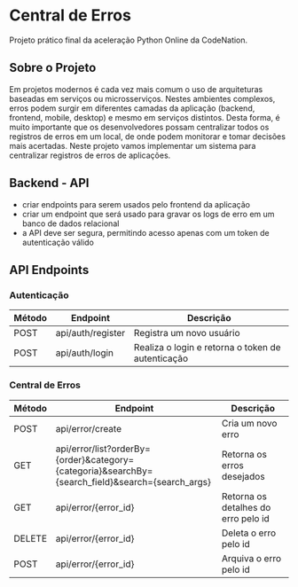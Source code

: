 # Central de Erros

Projeto prático final da aceleração Python Online da CodeNation.

## Sobre o Projeto
Em projetos modernos é cada vez mais comum o uso de arquiteturas baseadas em serviços ou microsserviços. Nestes ambientes complexos, erros podem surgir em diferentes camadas da aplicação (backend, frontend, mobile, desktop) e mesmo em serviços distintos. Desta forma, é muito importante que os desenvolvedores possam centralizar todos os registros de erros em um local, de onde podem monitorar e tomar decisões mais acertadas. Neste projeto vamos implementar um sistema para centralizar registros de erros de aplicações.

## Backend - API
- criar endpoints para serem usados pelo frontend da aplicação
- criar um endpoint que será usado para gravar os logs de erro em um banco de dados relacional
- a API deve ser segura, permitindo acesso apenas com um token de autenticação válido

## API Endpoints

### Autenticação
| Método | Endpoint | Descrição |
| -------- | -------- | -------- |
| POST | api/auth/register | Registra um novo usuário |
| POST | api/auth/login | Realiza o login e retorna o token de autenticação |

### Central de Erros
| Método | Endpoint | Descrição |
| -------- | -------- | -------- |
| POST | api/error/create | Cria um novo erro |
| GET | api/error/list?orderBy={order}&category={categoria}&searchBy={search_field}&search={search_args} | Retorna os erros desejados |
| GET | api/error/{error_id} | Retorna os detalhes do erro pelo id |
| DELETE | api/error/{error_id} | Deleta o erro pelo id |
| POST | api/error/{error_id} | Arquiva o erro pelo id |
